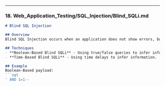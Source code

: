 
---

### 18. **Web_Application_Testing/SQL_Injection/Blind_SQLi.md**

```markdown
# Blind SQL Injection

## Overview
Blind SQL Injection occurs when an application does not show errors, but the attacker can infer information based on the application's behavior.

## Techniques
- **Boolean-Based Blind SQLi** - Using true/false queries to infer information.
- **Time-Based Blind SQLi** - Using time delays to infer information.

## Example
Boolean-Based payload:
```sql
' AND 1=1--


